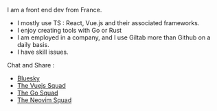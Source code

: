I am a front end dev from France.
- I mostly use TS : React, Vue.js and their associated frameworks.
- I enjoy creating tools with Go or Rust
- I am employed in a company, and I use Giltab more than Github on a daily basis.
- I have skill issues.

Chat and Share : 
- [Bluesky](https://bsky.app/profile/maxiim3.bsky.social)
- [The Vuejs Squad](https://dly.to/WkfTHhJlQBK)
- [The Go Squad](https://dly.to/7k5E6UmlYSS)
- [The Neovim Squad](https://dly.to/cjiKjFrOkxS)





